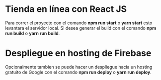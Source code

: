 # Tienda en línea con React JS

Para correr el proyecto con el comando **npm run start** o **yarn start** esto levantara el servidor local. Si desea generar el build con el comando **npm run build** o **yarn run build**.

# Despliegue en hosting de Firebase

Opcionalmente tambien se puede hacer un despliegue hacia un hosting gratuito de Google con el comando **npm run deploy** o **yarn run deploy**.
